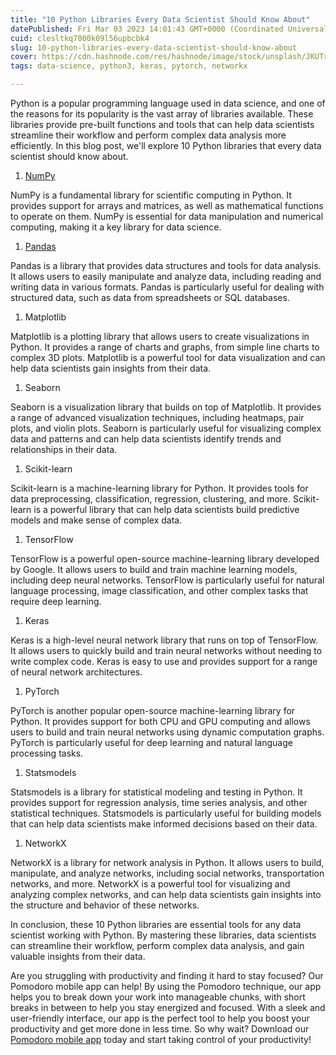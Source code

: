 ```yaml
---
title: "10 Python Libraries Every Data Scientist Should Know About"
datePublished: Fri Mar 03 2023 14:01:43 GMT+0000 (Coordinated Universal Time)
cuid: clesltkq7000k09l56upbcbk4
slug: 10-python-libraries-every-data-scientist-should-know-about
cover: https://cdn.hashnode.com/res/hashnode/image/stock/unsplash/JKUTrJ4vK00/upload/61283669b26b578a16f6144de1ca18e6.jpeg
tags: data-science, python3, keras, pytorch, networkx

---
```


Python is a popular programming language used in data science, and one of the reasons for its popularity is the vast array of libraries available. These libraries provide pre-built functions and tools that can help data scientists streamline their workflow and perform complex data analysis more efficiently. In this blog post, we'll explore 10 Python libraries that every data scientist should know about.

1. [NumPy](https://brainembedded.hashnode.dev/mastering-numpy-a-guide-to-efficient-scientific-computing-in-python)
    

NumPy is a fundamental library for scientific computing in Python. It provides support for arrays and matrices, as well as mathematical functions to operate on them. NumPy is essential for data manipulation and numerical computing, making it a key library for data science.

1. [Pandas](https://brainembedded.hashnode.dev/mastering-data-manipulation-and-analysis-with-pandas-a-comprehensive-guide)
    

Pandas is a library that provides data structures and tools for data analysis. It allows users to easily manipulate and analyze data, including reading and writing data in various formats. Pandas is particularly useful for dealing with structured data, such as data from spreadsheets or SQL databases.

1. Matplotlib
    

Matplotlib is a plotting library that allows users to create visualizations in Python. It provides a range of charts and graphs, from simple line charts to complex 3D plots. Matplotlib is a powerful tool for data visualization and can help data scientists gain insights from their data.

1. Seaborn
    

Seaborn is a visualization library that builds on top of Matplotlib. It provides a range of advanced visualization techniques, including heatmaps, pair plots, and violin plots. Seaborn is particularly useful for visualizing complex data and patterns and can help data scientists identify trends and relationships in their data.

1. Scikit-learn
    

Scikit-learn is a machine-learning library for Python. It provides tools for data preprocessing, classification, regression, clustering, and more. Scikit-learn is a powerful library that can help data scientists build predictive models and make sense of complex data.

1. TensorFlow
    

TensorFlow is a powerful open-source machine-learning library developed by Google. It allows users to build and train machine learning models, including deep neural networks. TensorFlow is particularly useful for natural language processing, image classification, and other complex tasks that require deep learning.

1. Keras
    

Keras is a high-level neural network library that runs on top of TensorFlow. It allows users to quickly build and train neural networks without needing to write complex code. Keras is easy to use and provides support for a range of neural network architectures.

1. PyTorch
    

PyTorch is another popular open-source machine-learning library for Python. It provides support for both CPU and GPU computing and allows users to build and train neural networks using dynamic computation graphs. PyTorch is particularly useful for deep learning and natural language processing tasks.

1. Statsmodels
    

Statsmodels is a library for statistical modeling and testing in Python. It provides support for regression analysis, time series analysis, and other statistical techniques. Statsmodels is particularly useful for building models that can help data scientists make informed decisions based on their data.

1. NetworkX
    

NetworkX is a library for network analysis in Python. It allows users to build, manipulate, and analyze networks, including social networks, transportation networks, and more. NetworkX is a powerful tool for visualizing and analyzing complex networks, and can help data scientists gain insights into the structure and behavior of these networks.

In conclusion, these 10 Python libraries are essential tools for any data scientist working with Python. By mastering these libraries, data scientists can streamline their workflow, perform complex data analysis, and gain valuable insights from their data.

Are you struggling with productivity and finding it hard to stay focused? Our Pomodoro mobile app can help! By using the Pomodoro technique, our app helps you to break down your work into manageable chunks, with short breaks in between to help you stay energized and focused. With a sleek and user-friendly interface, our app is the perfect tool to help you boost your productivity and get more done in less time. So why wait? Download our [Pomodoro mobile app](https://play.google.com/store/apps/details?id=com.yelk11.pomodoro) today and start taking control of your productivity!